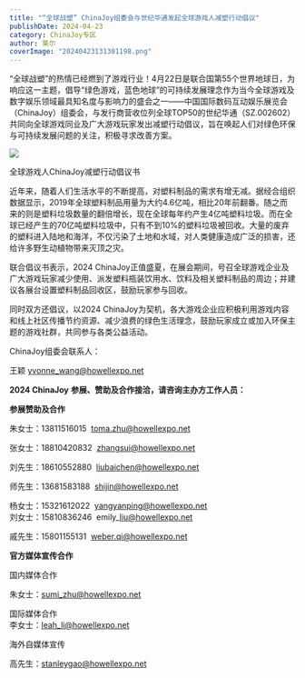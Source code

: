 ```yaml
---
title: "“全球战塑” ChinaJoy组委会与世纪华通发起全球游戏人减塑行动倡议"
publishDate: 2024-04-23
category: ChinaJoy专区
author: 莱尔
coverImage: "20240423131301198.png"
---
```


“全球战塑”的热情已经燃到了游戏行业！4月22日是联合国第55个世界地球日，为响应这一主题，倡导“绿色游戏，蓝色地球”的可持续发展理念作为当今全球游戏及数字娱乐领域最具知名度与影响力的盛会之一——中国国际数码互动娱乐展览会（ChinaJoy）组委会，与发行商营收位列全球TOP50的世纪华通（SZ.002602）共同向全球游戏同业及广大游戏玩家发出减塑行动倡议，旨在唤起人们对绿色环保与可持续发展问题的关注，积极寻求改善方案。

![](https://ec-net-1251389766.cos.ap-shanghai.myqcloud.com/wp-content/uploads/2024/04/20240423131326552-575x1024.jpg)

全球游戏人ChinaJoy减塑行动倡议书

近年来，随着人们生活水平的不断提高，对塑料制品的需求有增无减。据经合组织数据显示，2019年全球塑料制品用量为大约4.6亿吨，相比20年前翻番。随之而来的则是塑料垃圾数量的翻倍增长，现在全球每年约产生4亿吨塑料垃圾。而在全球已经产生的70亿吨塑料垃圾中，只有不到10%的塑料垃圾被回收。大量的废弃的塑料进入陆地和海洋，不仅污染了土地和水域，对人类健康造成广泛的损害，还给许多野生动植物带来灭顶之灾。

联合倡议书表示，2024 ChinaJoy正值盛夏，在展会期间，号召全球游戏企业及广大游戏玩家减少使用、派发塑料瓶装饮用水、饮料及相关塑料制品的周边；并建议各展台设置塑料制品回收区，鼓励玩家参与回收。

同时双方还倡议，以2024 ChinaJoy为契机，各大游戏企业应积极利用游戏内容和线上社区传播节约资源、减少浪费的绿色生活理念，鼓励玩家成立或加入环保主题的游戏社群，共同参与各类公益活动。

ChinaJoy组委会联系人：

王颖 [yvonne\_wang@howellexpo.net](mailto:yvonne_wang@howellexpo.net)

**2024 ChinaJoy** **参展、赞助及合作接洽，请咨询主办方工作人员：**

  
**参展赞助及合作**

朱女士：13811516015  toma.zhu@howellexpo.net

张女士：18810420832  zhangsui@howellexpo.net

刘先生：18610552880  liubaichen@howellexpo.net

师先生：13681583188  shijin@howellexpo.net

杨女士：15321612022  yangyanping@howellexpo.net  
刘女士：15810836246  emily\_liu@howellexpo.net

戚先生：15801155131  [weber.qi@howellexpo.net](mailto:weber.qi@howellexpo.net)

  
**官方媒体宣传合作**

国内媒体合作

朱女士：[sumi\_zhu@howellexpo.net](mailto:sumi_zhu@howellexpo.net)

国际媒体合作  
李女士：[leah\_li@howellexpo.net](mailto:leah_li@howellexpo.net)

海外自媒体宣传

高先生：stanleygao@howellexpo.net
